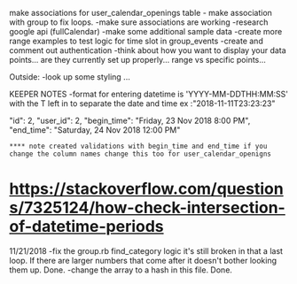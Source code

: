 make associations for user_calendar_openings table - make association with group to fix loops.
-make sure associations are working
-research google api (fullCalendar)
-make some additional sample data
-create more range examples to test logic for time slot in group_events 
-create and comment out authentication
-think about how you want to display your data points... are they currently set up properly... range vs specific points...


Outside:
-look up some styling ...



KEEPER NOTES
-format for entering datetime is 'YYYY-MM-DDTHH:MM:SS' with the T left in to separate the date and time ex :"2018-11-11T23:23:23"

   "id": 2,
    "user_id": 2,
    "begin_time": "Friday, 23 Nov 2018  8:00 PM",
    "end_time": "Saturday, 24 Nov 2018 12:00 PM"

    **** note created validations with begin_time and end_time if you change the column names change this too for user_calendar_openigns


  # https://stackoverflow.com/questions/7325124/how-check-intersection-of-datetime-periods


11/21/2018
-fix the group.rb find_category logic it's still broken in that a last loop. If there are larger numbers that come after it doesn't bother looking them up. Done.
-change the array to a hash in this file. Done.